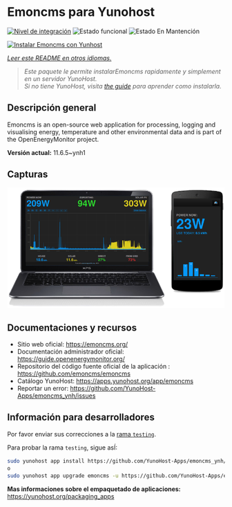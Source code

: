 <!--
Este archivo README esta generado automaticamente<https://github.com/YunoHost/apps/tree/master/tools/readme_generator>
No se debe editar a mano.
-->

# Emoncms para Yunohost

[![Nivel de integración](https://dash.yunohost.org/integration/emoncms.svg)](https://ci-apps.yunohost.org/ci/apps/emoncms/) ![Estado funcional](https://ci-apps.yunohost.org/ci/badges/emoncms.status.svg) ![Estado En Mantención](https://ci-apps.yunohost.org/ci/badges/emoncms.maintain.svg)

[![Instalar Emoncms con Yunhost](https://install-app.yunohost.org/install-with-yunohost.svg)](https://install-app.yunohost.org/?app=emoncms)

*[Leer este README en otros idiomas.](./ALL_README.md)*

> *Este paquete le permite instalarEmoncms rapidamente y simplement en un servidor YunoHost.*  
> *Si no tiene YunoHost, visita [the guide](https://yunohost.org/install) para aprender como instalarla.*

## Descripción general

Emoncms is an open-source web application for processing, logging and visualising energy, temperature and other environmental data and is part of the OpenEnergyMonitor project.


**Versión actual:** 11.6.5~ynh1

## Capturas

![Captura de Emoncms](./doc/screenshots/emoncms_graphic.png)

## Documentaciones y recursos

- Sitio web oficial: <https://emoncms.org/>
- Documentación administrador oficial: <https://guide.openenergymonitor.org/>
- Repositorio del código fuente oficial de la aplicación : <https://github.com/emoncms/emoncms>
- Catálogo YunoHost: <https://apps.yunohost.org/app/emoncms>
- Reportar un error: <https://github.com/YunoHost-Apps/emoncms_ynh/issues>

## Información para desarrolladores

Por favor enviar sus correcciones a la [rama `testing`](https://github.com/YunoHost-Apps/emoncms_ynh/tree/testing).

Para probar la rama `testing`, sigue asÍ:

```bash
sudo yunohost app install https://github.com/YunoHost-Apps/emoncms_ynh/tree/testing --debug
o
sudo yunohost app upgrade emoncms -u https://github.com/YunoHost-Apps/emoncms_ynh/tree/testing --debug
```

**Mas informaciones sobre el empaquetado de aplicaciones:** <https://yunohost.org/packaging_apps>
